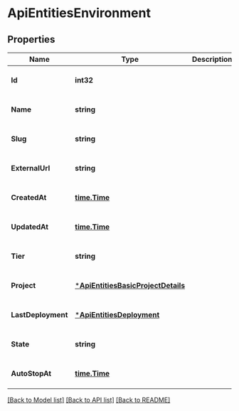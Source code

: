 # ApiEntitiesEnvironment

## Properties
Name | Type | Description | Notes
------------ | ------------- | ------------- | -------------
**Id** | **int32** |  | [optional] [default to null]
**Name** | **string** |  | [optional] [default to null]
**Slug** | **string** |  | [optional] [default to null]
**ExternalUrl** | **string** |  | [optional] [default to null]
**CreatedAt** | [**time.Time**](time.Time.md) |  | [optional] [default to null]
**UpdatedAt** | [**time.Time**](time.Time.md) |  | [optional] [default to null]
**Tier** | **string** |  | [optional] [default to null]
**Project** | [***ApiEntitiesBasicProjectDetails**](API_Entities_BasicProjectDetails.md) |  | [optional] [default to null]
**LastDeployment** | [***ApiEntitiesDeployment**](API_Entities_Deployment.md) |  | [optional] [default to null]
**State** | **string** |  | [optional] [default to null]
**AutoStopAt** | [**time.Time**](time.Time.md) |  | [optional] [default to null]

[[Back to Model list]](../README.md#documentation-for-models) [[Back to API list]](../README.md#documentation-for-api-endpoints) [[Back to README]](../README.md)


